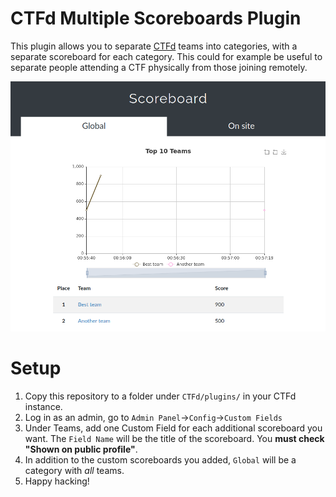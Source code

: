 # CTFd Multiple Scoreboards Plugin

This plugin allows you to separate [CTFd](https://github.com/CTFd/CTFd) teams into categories, with a separate scoreboard for each category.
This could for example be useful to separate people attending a CTF physically from those joining remotely.

![Scoreboard](multi-sb.png)

# Setup

1. Copy this repository to a folder under `CTFd/plugins/` in your CTFd instance.
1. Log in as an admin, go to `Admin Panel`->`Config`->`Custom Fields`
1. Under Teams, add one Custom Field for each additional scoreboard you want. The `Field Name` will be the title of the scoreboard. You **must check "Shown on public profile"**.
1. In addition to the custom scoreboards you added, `Global` will be a category with _all_ teams.
1. Happy hacking!

